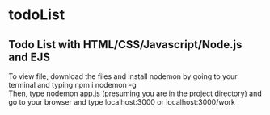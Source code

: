 # todoList
## Todo List with HTML/CSS/Javascript/Node.js and EJS
To view file, download the files and install nodemon by going to your terminal and typing npm i nodemon -g\
Then, type nodemon app.js (presuming you are in the project directory) and go to your browser and type localhost:3000 or localhost:3000/work
